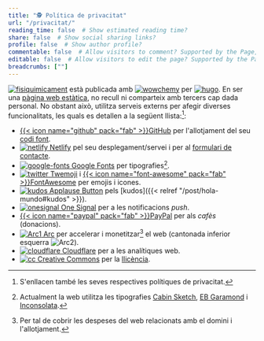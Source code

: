 ```yaml
---
title: "🕵️ Política de privacitat"
url: "/privacitat/"
reading_time: false  # Show estimated reading time?
share: false  # Show social sharing links?
profile: false  # Show author profile?
commentable: false  # Allow visitors to comment? Supported by the Page, Post, and Docs content types.
editable: false  # Allow visitors to edit the page? Supported by the Page, Post, and Docs content types.
breadcrumbs: [""]
---
```


[<img draggable="false" class="icon" alt="fisiquimicament" src="/icon/logo-fisiquimicament.svg">](/) està publicada amb [<img draggable="false" class="icon" alt="wowchemy" src="/icon/wowchemy.svg">](https://wowchemy.com/) per [<img draggable="false" class="icon" alt="hugo" src="/icon/hugo.svg">](https://gohugo.io). En ser una [pàgina web estàtica](https://es.wikipedia.org/wiki/Página_web_estática), no recull ni comparteix amb tercers cap dada personal. No obstant això, utilitza serveis externs per afegir diverses funcionalitats, les quals es detallen a la següent llista:[^1]:

[^1]: S'enllacen també les seves respectives polítiques de privacitat.

- [{{< icon name="github" pack="fab" >}}GitHub](https://docs.github.com/es/github/site-policy/github-privacy-statement) per l'allotjament del seu [codi font](https://github.com/rodrigoalcarazdelaosa/fisiquimicamente).
- [<img draggable="false" class="icon" alt="netlify" src="/icon/netlify.svg"> Netlify](https://www.netlify.com/privacy/) pel seu desplegament/servei i per al [formulari de contacte](/#contacte).
- [<img draggable="false" class="icon" alt="google-fonts" src="/icon/google-fonts.svg"> Google Fonts](https://policies.google.com/privacy) per tipografies[^2].
- [<img draggable="false" class="icon" alt="twitter" src="/icon/twitter.svg"> Twemoji](https://twitter.com/es/privacy) i [{{< icon name="font-awesome" pack="fab" >}}FontAwesome](https://fontawesome.com/privacy) per emojis i icones.
- [<img draggable="false" class="icon" alt="kudos" src="/icon/kudos.svg"> Applause Button](https://applause-button.com) pels [kudos]({{< relref "/post/hola-mundo#kudos" >}}).
- [<img draggable="false" class="icon" alt="onesignal" src="/icon/onesignal.svg"> One Signal](https://onesignal.com/privacy_policy) per a les notificacions *push*.
- [{{< icon name="paypal" pack="fab" >}}PayPal](https://www.paypal.com/es/webapps/mpp/ua/privacy-full) per als *cafès* (donacions).
- [<img draggable="false" class="icon" alt="Arc1" src="/icon/Arc1.svg"> Arc](https://arc.io/about/) per accelerar i monetitzar[^3] el web (cantonada inferior esquerra <img draggable="false" class="icon" alt="Arc2" src="/icon/Arc2.svg">).
- [<img draggable="false" class="icon" alt="cloudflare" src="/icon/cloudflare.svg"> Cloudflare](https://www.cloudflare.com/es-es/privacypolicy/) per a les analítiques web.
- [<img draggable="false" class="icon" alt="cc" src="/icon/cc.svg"> Creative Commons](https://creativecommons.org/privacy/) per la [llicència](/llicencia).

[^2]: Actualment la web utilitza les tipografies [Cabin Sketch](https://fonts.google.com/specimen/Cabin+Sketch), [EB Garamond](https://fonts.google.com/specimen/EB+Garamond) i [Inconsolata](https://fonts.google.com/specimen/Inconsolata).

[^3]: Per tal de cobrir les despeses del web relacionats amb el domini i l'allotjament.